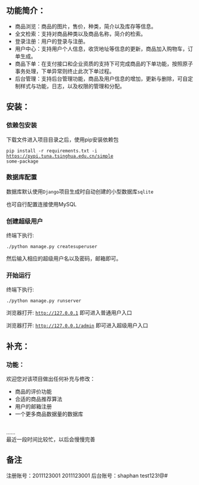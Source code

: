 ## 功能简介：

- 商品浏览：商品的图片，售价，种类，简介以及库存等信息。
- 全文检索：支持对商品种类以及商品名称，简介的检索。
- 登录注册：用户的登录与注册。
- 用户中心：支持用户个人信息，收货地址等信息的更新，商品加入购物车，订单生成。
- 商品下单：在支付接口和企业资质的支持下可完成商品的下单功能，按照原子事务处理，下单异常则终止此次下单过程。
- 后台管理：支持后台管理功能，商品及用户信息的增加，更新与删除，可自定制样式与功能，日志，以及权限的管理和分配。

## 安装：

### 依赖包安装

下载文件进入项目目录之后，使用pip安装依赖包

<code>pip install -r requirements.txt -i https://pypi.tuna.tsinghua.edu.cn/simple some-package</code>

### 数据库配置

数据库默认使用<code>Django</code>项目生成时自动创建的小型数据库<code>sqlite</code>

也可自行配置连接使用MySQL

### 创建超级用户

终端下执行:

<code>./python manage.py createsuperuser</code>

然后输入相应的超级用户名以及密码，邮箱即可。

### 开始运行

终端下执行:

<code>./python manage.py runserver</code>

浏览器打开: <code>http://127.0.0.1</code> 即可进入普通用户入口

浏览器打开: <code>http://127.0.0.1/admin</code> 即可进入超级用户入口


## 补充：

### 功能：

欢迎您对该项目做出任何补充与修改：
- 商品的评价功能
- 合适的商品推荐算法
- 用户的邮箱注册
- 一个更多商品数据量的数据库
</br>
......
</br>
最近一段时间比较忙，以后会慢慢完善

## 备注

注册账号：2011123001 2011123001
后台账号：shaphan test123!@#